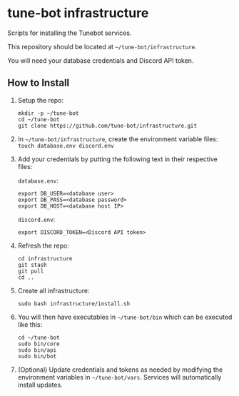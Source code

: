 # tune-bot infrastructure
Scripts for installing the Tunebot services.

This repository should be located at `~/tune-bot/infrastructure`. 

You will need your database credentials and Discord API token.

## How to Install
1. Setup the repo:
    ```
    mkdir -p ~/tune-bot
    cd ~/tune-bot
    git clone https://github.com/tune-bot/infrastructure.git
    ```

2. In `~/tune-bot/infrastructure`, create the environment variable files: `touch database.env discord.env`

3. Add your credentials by putting the following text in their respective files:

    `database.env`:
    ```
    export DB_USER=<database user>
    export DB_PASS=<database password>
    export DB_HOST=<database host IP>
    ```

    `discord.env`:
    ```
    export DISCORD_TOKEN=<Discord API token>
    ```

4. Refresh the repo:
    ```
    cd infrastructure
    git stash
    git pull
    cd ..
    ```

5. Create all infrastructure:
    ```
    sudo bash infrastructure/install.sh
    ```

6. You will then have executables in `~/tune-bot/bin` which can be executed like this:

    ```
    cd ~/tune-bot
    sudo bin/core
    sudo bin/api
    sudo bin/bot
    ```

7. (Optional) Update credentials and tokens as needed by modifying the environment variables in `~/tune-bot/vars`. Services will automatically install updates.
 
